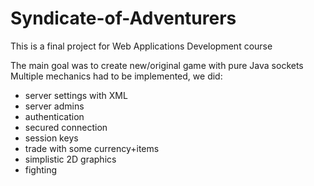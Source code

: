 # Syndicate-of-Adventurers

This is a final project for Web Applications Development course

The main goal was to create new/original game with pure Java sockets
Multiple mechanics had to be implemented, we did:
- server settings with XML
- server admins
- authentication
- secured connection
- session keys
- trade with some currency+items
- simplistic 2D graphics
- fighting
